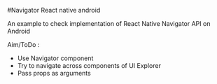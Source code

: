 #Navigator React native android

An example to check implementation of React Native Navigator API on Android

Aim/ToDo :

- Use Navigator component
- Try to navigate across components of UI Explorer
- Pass props as arguments